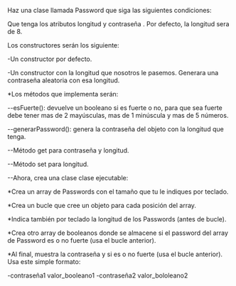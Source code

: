 Haz una clase llamada Password que siga las siguientes condiciones:

Que tenga los atributos longitud y contraseña . Por defecto, la longitud sera de 8.

Los constructores serán los siguiente:

-Un constructor por defecto.

-Un constructor con la longitud que nosotros le pasemos. Generara una contraseña aleatoria con esa longitud.

*Los métodos que implementa serán:

--esFuerte(): devuelve un booleano si es fuerte o no, para que sea fuerte debe tener mas de 2 mayúsculas, mas de 1 minúscula y mas de 5 números.

--generarPassword():  genera la contraseña del objeto con la longitud que tenga.

--Método get para contraseña y longitud.

--Método set para longitud.

--Ahora, crea una clase clase ejecutable:

*Crea un array de Passwords con el tamaño que tu le indiques por teclado.

*Crea un bucle que cree un objeto para cada posición del array.

*Indica también por teclado la longitud de los Passwords (antes de bucle).

*Crea otro array de booleanos donde se almacene si el password del array de Password es o no fuerte (usa el bucle anterior).

*Al final, muestra la contraseña y si es o no fuerte (usa el bucle anterior). Usa este simple formato:

-contraseña1 valor_booleano1
-contraseña2 valor_bololeano2
